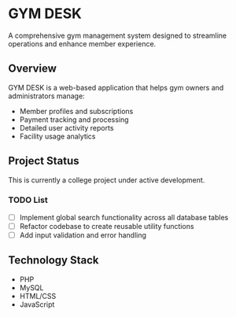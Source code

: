 # GYM DESK

A comprehensive gym management system designed to streamline operations and enhance member experience.

## Overview
GYM DESK is a web-based application that helps gym owners and administrators manage:
- Member profiles and subscriptions
- Payment tracking and processing
- Detailed user activity reports
- Facility usage analytics

## Project Status
This is currently a college project under active development.

### TODO List

- [ ] Implement global search functionality across all database tables
- [ ] Refactor codebase to create reusable utility functions
- [ ] Add input validation and error handling

## Technology Stack
- PHP
- MySQL
- HTML/CSS
- JavaScript
